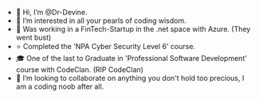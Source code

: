 - 👋 Hi, I’m @Dr-Devine.
- 👀 I’m interested in all your pearls of coding wisdom.
- 🌱 Was working in a FinTech-Startup in the .net space with Azure. (They went bust)
- ⭐ Completed the 'NPA Cyber Security Level 6' course.
- 🎓 One of the last to Graduate in 'Professional Software Development' course with CodeClan. (RIP CodeClan)
- 💞️ I’m looking to collaborate on anything you don't hold too precious, I am a coding noob after all.

<!---
Dr-Devine/Dr-Devine is a ✨ special ✨ repository because its `README.md` (this file) appears on your GitHub profile.
You can click the Preview link to take a look at your changes.
--->
